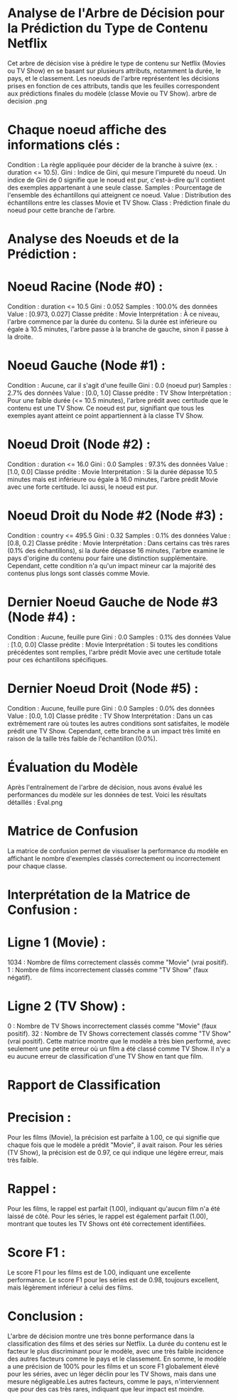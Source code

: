 # Analyse de l'Arbre de Décision pour la Prédiction du Type de Contenu Netflix

Cet arbre de décision vise à prédire le type de contenu sur Netflix (Movies ou TV Show) en se basant sur plusieurs attributs, notamment la durée, le pays, et le classement. Les noeuds de l'arbre représentent les décisions prises en fonction de ces attributs, tandis que les feuilles correspondent aux prédictions finales du modèle (classe Movie ou TV Show).
arbre de decision .png

# Chaque noeud affiche des informations clés :
  
Condition : La règle appliquée pour décider de la branche à suivre (ex. : duration <= 10.5).
Gini : Indice de Gini, qui mesure l'impureté du noeud. Un indice de Gini de 0 signifie que le noeud est pur, c'est-à-dire qu'il contient des exemples appartenant à une seule classe.
Samples : Pourcentage de l'ensemble des échantillons qui atteignent ce noeud.
Value : Distribution des échantillons entre les classes Movie et TV Show.
Class : Prédiction finale du noeud pour cette branche de l'arbre.

# Analyse des Noeuds et de la Prédiction : 
# Noeud Racine (Node #0) :
Condition : duration <= 10.5
Gini : 0.052
Samples : 100.0% des données
Value : [0.973, 0.027]
Classe prédite : Movie
Interprétation : À ce niveau, l'arbre commence par la durée du contenu. Si la durée est inférieure ou égale à 10.5 minutes, l'arbre passe à la branche de gauche, sinon il passe à la droite.

# Noeud Gauche (Node #1) :
Condition : Aucune, car il s'agit d'une feuille
Gini : 0.0 (noeud pur)
Samples : 2.7% des données
Value : [0.0, 1.0]
Classe prédite : TV Show
Interprétation : Pour une faible durée (<= 10.5 minutes), l'arbre prédit avec certitude que le contenu est une TV Show. Ce noeud est pur, signifiant que tous les exemples ayant atteint ce point appartiennent à la classe TV Show.

# Noeud Droit (Node #2) :
Condition : duration <= 16.0
Gini : 0.0
Samples : 97.3% des données
Value : [1.0, 0.0]
Classe prédite : Movie
Interprétation : Si la durée dépasse 10.5 minutes mais est inférieure ou égale à 16.0 minutes, l'arbre prédit Movie avec une forte certitude. Ici aussi, le noeud est pur.

# Noeud Droit du Node #2 (Node #3) :
Condition : country <= 495.5
Gini : 0.32
Samples : 0.1% des données
Value : [0.8, 0.2]
Classe prédite : Movie
Interprétation : Dans certains cas très rares (0.1% des échantillons), si la durée dépasse 16 minutes, l'arbre examine le pays d'origine du contenu pour faire une distinction supplémentaire. Cependant, cette condition n'a qu'un impact mineur car la majorité des contenus plus longs sont classés comme Movie.

# Dernier Noeud Gauche de Node #3 (Node #4) :
Condition : Aucune, feuille pure
Gini : 0.0
Samples : 0.1% des données
Value : [1.0, 0.0]
Classe prédite : Movie
Interprétation : Si toutes les conditions précédentes sont remplies, l'arbre prédit Movie avec une certitude totale pour ces échantillons spécifiques.

# Dernier Noeud Droit (Node #5) :
Condition : Aucune, feuille pure
Gini : 0.0
Samples : 0.0% des données
Value : [0.0, 1.0]
Classe prédite : TV Show
Interprétation : Dans un cas extrêmement rare où toutes les autres conditions sont satisfaites, le modèle prédit une TV Show. Cependant, cette branche a un impact très limité en raison de la taille très faible de l'échantillon (0.0%).

# Évaluation du Modèle

Après l'entraînement de l'arbre de décision, nous avons évalué les performances du modèle sur les données de test. Voici les résultats détaillés :
Eval.png

# Matrice de Confusion

La matrice de confusion permet de visualiser la performance du modèle en affichant le nombre d'exemples classés correctement ou incorrectement pour chaque classe. 
# Interprétation de la Matrice de Confusion :

# Ligne 1 (Movie) :
1034 : Nombre de films correctement classés comme "Movie" (vrai positif).
1 : Nombre de films incorrectement classés comme "TV Show" (faux négatif).

# Ligne 2 (TV Show) :
0 : Nombre de TV Shows incorrectement classés comme "Movie" (faux positif).
32 : Nombre de TV Shows correctement classés comme "TV Show" (vrai positif).
Cette matrice montre que le modèle a très bien performé, avec seulement une petite erreur où un film a été classé comme TV Show. Il n'y a eu aucune erreur de classification d'une TV Show en tant que film.

# Rapport de Classification

# Precision :
Pour les films (Movie), la précision est parfaite à 1.00, ce qui signifie que chaque fois que le modèle a prédit "Movie", il avait raison.
Pour les séries (TV Show), la précision est de 0.97, ce qui indique une légère erreur, mais très faible.

# Rappel :
Pour les films, le rappel est parfait (1.00), indiquant qu'aucun film n'a été laissé de côté.
Pour les séries, le rappel est également parfait (1.00), montrant que toutes les TV Shows ont été correctement identifiées.

# Score F1 : 
Le score F1 pour les films est de 1.00, indiquant une excellente performance.
Le score F1 pour les séries est de 0.98, toujours excellent, mais légèrement inférieur à celui des films.

# Conclusion :
L'arbre de décision montre une très bonne performance dans la classification des films et des séries sur Netflix. La durée du contenu est le facteur le plus discriminant pour le modèle, avec une très faible incidence des autres facteurs comme le pays et le classement.
En somme, le modèle a une précision de 100% pour les films et un score F1 globalement élevé pour les séries, avec un léger déclin pour les TV Shows, mais dans une mesure négligeable.Les autres facteurs, comme le pays, n'interviennent que pour des cas très rares, indiquant que leur impact est moindre.
